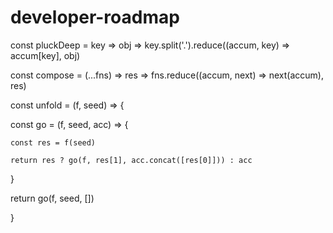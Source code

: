 # developer-roadmap
const pluckDeep = key => obj => key.split('.').reduce((accum, key) => accum[key], obj)


const compose = (...fns) => res => fns.reduce((accum, next) => next(accum), res)


const unfold = (f, seed) => {

  const go = (f, seed, acc) => {
  
    const res = f(seed)
    
    return res ? go(f, res[1], acc.concat([res[0]])) : acc
    
  }
  
  return go(f, seed, [])
  
}

